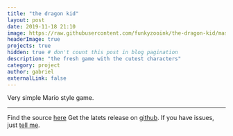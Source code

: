 ```yaml
---
title: "the dragon kid"
layout: post
date: 2019-11-18 21:10
image: https://raw.githubusercontent.com/funkyzooink/the-dragon-kid/master/android/web_hi_res_512.png
headerImage: true
projects: true
hidden: true # don't count this post in blog pagination
description: "the fresh game with the cutest characters"
category: project
author: gabriel
externalLink: false
---
```


Very simple Mario style game.

---
Find the source [here](https://github.com/funkyzooink/the-dragon-kid/)
Get the latets release on [github](https://github.com/funkyzooink/fresh-engine/releases).
If you have issues, just [tell me](https://github.com/funkyzooink/the-dragon-kid/issues).
